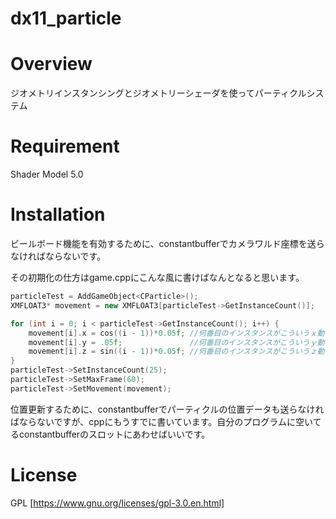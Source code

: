 # dx11_particle

# Overview
ジオメトリインスタンシングとジオメトリーシェーダを使ってパーティクルシステム
# Requirement
Shader Model 5.0
# Installation
ビールボード機能を有効するために、constantbufferでカメラワルド座標を送らなければならないです。

その初期化の仕方はgame.cppにこんな風に書けばなんとなると思います。
```c++
particleTest = AddGameObject<CParticle>();
XMFLOAT3* movement = new XMFLOAT3[particleTest->GetInstanceCount()];

for (int i = 0; i < particleTest->GetInstanceCount(); i++) {
	movement[i].x = cos((i - 1))*0.05f; //何番目のインスタンスがこういうｘ動きする
	movement[i].y = .05f;               //何番目のインスタンスがこういうｙ動きする
	movement[i].z = sin((i - 1))*0.05f; //何番目のインスタンスがこういうｚ動きする
}
particleTest->SetInstanceCount(25);
particleTest->SetMaxFrame(60);
particleTest->SetMovement(movement);
```

位置更新するために、constantbufferでパーティクルの位置データも送らなければならないですが、cppにもうすでに書いています。自分のプログラムに空いてるconstantbufferのスロットにあわせばいいです。

# License
GPL [https://www.gnu.org/licenses/gpl-3.0.en.html]
